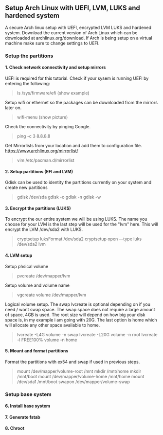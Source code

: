 ## Setup Arch Linux with UEFI, LVM, LUKS and hardened system
A secure Arch linux setup with UEFI, encrypted LVM LUKS and hardened system. Download the current version of Arch Linux which can be downloaded at archlinux.org/download. If Arch is being setup on a virtual machine make sure to change settings to UEFI.

### Setup the partitions

#### 1. Check network connectivity and setup mirrors
UEFI is required for this tutorial. Check if your sysem is running UEFI by entering the following:
>ls /sys/firmware/efi
(show example)

Setup wifi or ethernet so the packages can be downloaded from the mirrors later on.
>wifi-menu
(show picture)

Check the connectivity by pinging Google.
>ping -c 3 8.8.8.8

Get Mirrorlists from your location and add them to configuration file.
https://www.archlinux.org/mirrorlist/
>vim /etc/pacman.d/mirrorlist

#### 2. Setup partitions (EFI and LVM)
Gdisk can be used to identity the partitions currently on your system and create new partitions
>gdisk /dev/sda
>gdisk -o 
>gdisk -n
>gdisk -w


#### 3. Encrypt the partitions (LUKS)
To encrypt the our entire system we will be using LUKS. The name you choose for your LVM is the last step will be used for the "lvm" here. This will encrypt the LVM /dev/sda2 with LUKS.
>cryptsetup luksFormat /dev/sda2
>cryptsetup open —type luks /dev/sda2 lvm

#### 4. LVM setup
Setup phsical volume
>pvcreate /dev/mapper/lvm

Setup volume and volume name
>vgcreate volume /dev/mapper/lvm 

Logical volume setup. The swap lvcreate is optional depending on if you need / want swap space. The swap space does not require a large amount of space, 4GB is used. The root size will depend on how big your disk space is, in my example i am going with 20G. The last option is home which will allocate any other space avaliable to home. 

>lvcreate -L4G volume -n swap
>lvcreate -L20G volume -n root
>lvcreate -l FREE100% volume -n home

#### 5. Mount and format partitions   
Format the partitions with ex54 and swap if used in previous steps.

>mount /dev/mapper/volume-root /mnt
>mkdir /mnt/home
>mkdir /mnt/boot
>mount /dev/mapper/volume-home /mnt/home
>mount /dev/sda1 /mnt/boot
>swapon /dev/mapper/volume-swap

### Setup base system


#### 6. Install base system

#### 7. Generate fstab

#### 8. Chroot

